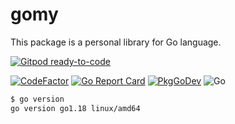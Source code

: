 # gomy
 This package is a personal library for Go language.

[![Gitpod ready-to-code](https://img.shields.io/badge/Gitpod-ready--to--code-blue?logo=gitpod)](https://gitpod.io/#https://github.com/devlights/gomy)

[![CodeFactor](https://www.codefactor.io/repository/github/devlights/gomy/badge/master)](https://www.codefactor.io/repository/github/devlights/gomy/overview/master)
[![Go Report Card](https://goreportcard.com/badge/github.com/devlights/gomy)](https://goreportcard.com/report/github.com/devlights/gomy)
[![PkgGoDev](https://pkg.go.dev/badge/github.com/devlights/gomy)](https://pkg.go.dev/github.com/devlights/gomy)
![Go](https://github.com/devlights/gomy/workflows/Go/badge.svg?branch=master)

```sh
$ go version
go version go1.18 linux/amd64
```
